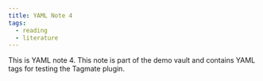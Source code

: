```yaml
---
title: YAML Note 4
tags:
  - reading
  - literature
---
```

This is YAML note 4. This note is part of the demo vault and contains YAML tags for testing the Tagmate plugin.

